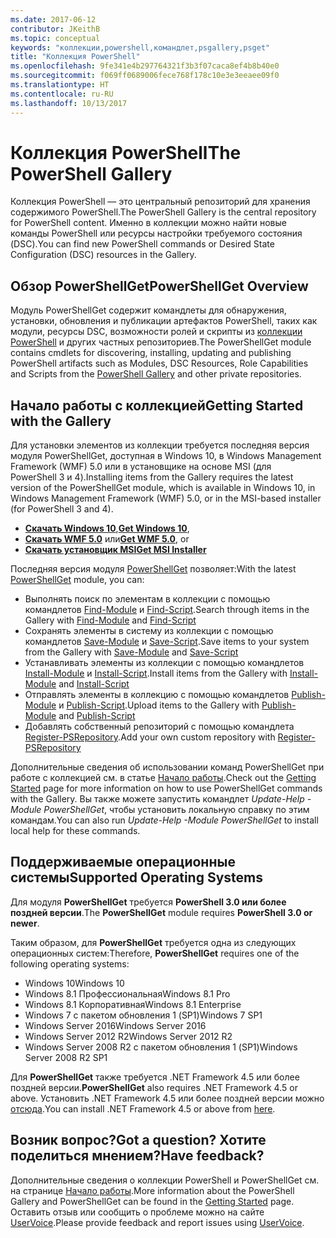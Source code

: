 ```yaml
---
ms.date: 2017-06-12
contributor: JKeithB
ms.topic: conceptual
keywords: "коллекции,powershell,командлет,psgallery,psget"
title: "Коллекция PowerShell"
ms.openlocfilehash: 9fe341e4b297764321f3b3f07caca8ef4b8b40e0
ms.sourcegitcommit: f069ff0689006fece768f178c10e3e3eeaee09f0
ms.translationtype: HT
ms.contentlocale: ru-RU
ms.lasthandoff: 10/13/2017
---
```

# <a name="the-powershell-gallery"></a><span data-ttu-id="312c2-103">Коллекция PowerShell</span><span class="sxs-lookup"><span data-stu-id="312c2-103">The PowerShell Gallery</span></span>

<span data-ttu-id="312c2-104">Коллекция PowerShell — это центральный репозиторий для хранения содержимого PowerShell.</span><span class="sxs-lookup"><span data-stu-id="312c2-104">The PowerShell Gallery is the central repository for PowerShell content.</span></span> <span data-ttu-id="312c2-105">Именно в коллекции можно найти новые команды PowerShell или ресурсы настройки требуемого состояния (DSC).</span><span class="sxs-lookup"><span data-stu-id="312c2-105">You can find new PowerShell commands or Desired State Configuration (DSC) resources in the Gallery.</span></span>

## <a name="powershellget-overview"></a><span data-ttu-id="312c2-106">Обзор PowerShellGet</span><span class="sxs-lookup"><span data-stu-id="312c2-106">PowerShellGet Overview</span></span>

<span data-ttu-id="312c2-107">Модуль PowerShellGet содержит командлеты для обнаружения, установки, обновления и публикации артефактов PowerShell, таких как модули, ресурсы DSC, возможности ролей и скрипты из [коллекции PowerShell](https://www.PowerShellGallery.com) и других частных репозиториев.</span><span class="sxs-lookup"><span data-stu-id="312c2-107">The PowerShellGet module contains cmdlets for discovering, installing, updating and publishing PowerShell artifacts such as Modules, DSC Resources, Role Capabilities and Scripts from the [PowerShell Gallery](https://www.PowerShellGallery.com) and other private repositories.</span></span>

## <a name="getting-started-with-the-gallery"></a><span data-ttu-id="312c2-108">Начало работы с коллекцией</span><span class="sxs-lookup"><span data-stu-id="312c2-108">Getting Started with the Gallery</span></span>

<span data-ttu-id="312c2-109">Для установки элементов из коллекции требуется последняя версия модуля PowerShellGet, доступная в Windows 10, в Windows Management Framework (WMF) 5.0 или в установщике на основе MSI (для PowerShell 3 и 4).</span><span class="sxs-lookup"><span data-stu-id="312c2-109">Installing items from the Gallery requires the latest version of the PowerShellGet module, which is available in Windows 10, in Windows Management Framework (WMF) 5.0, or in the MSI-based installer (for PowerShell 3 and 4).</span></span>

- <span data-ttu-id="312c2-110">[**Скачать Windows 10**](http://go.microsoft.com/fwlink/?LinkID=624830&clcid=0x409),</span><span class="sxs-lookup"><span data-stu-id="312c2-110">[**Get Windows 10**](http://go.microsoft.com/fwlink/?LinkID=624830&clcid=0x409),</span></span>
- <span data-ttu-id="312c2-111">[**Скачать WMF 5.0**](http://go.microsoft.com/fwlink/?LinkId=398175) или</span><span class="sxs-lookup"><span data-stu-id="312c2-111">[**Get WMF 5.0**](http://go.microsoft.com/fwlink/?LinkId=398175), or</span></span>
- [<span data-ttu-id="312c2-112">**Скачать установщик MSI**</span><span class="sxs-lookup"><span data-stu-id="312c2-112">**Get MSI Installer**</span></span>](http://go.microsoft.com/fwlink/?LinkID=746217&clcid=0x409)

<span data-ttu-id="312c2-113">Последняя версия модуля [PowerShellGet](http://go.microsoft.com/fwlink/?LinkID=760387&clcid=0x409) позволяет:</span><span class="sxs-lookup"><span data-stu-id="312c2-113">With the latest [PowerShellGet](http://go.microsoft.com/fwlink/?LinkID=760387&clcid=0x409) module, you can:</span></span>

-   <span data-ttu-id="312c2-114">Выполнять поиск по элементам в коллекции с помощью командлетов [Find-Module](https://go.microsoft.com/fwlink/?LinkId=821658) и [Find-Script](https://go.microsoft.com/fwlink/?LinkId=822322).</span><span class="sxs-lookup"><span data-stu-id="312c2-114">Search through items in the Gallery with [Find-Module](https://go.microsoft.com/fwlink/?LinkId=821658) and [Find-Script](https://go.microsoft.com/fwlink/?LinkId=822322)</span></span>
-   <span data-ttu-id="312c2-115">Сохранять элементы в систему из коллекции с помощью командлетов [Save-Module](https://go.microsoft.com/fwlink/?LinkId=821669) и [Save-Script](https://go.microsoft.com/fwlink/?LinkId=822334).</span><span class="sxs-lookup"><span data-stu-id="312c2-115">Save items to your system from the Gallery with [Save-Module](https://go.microsoft.com/fwlink/?LinkId=821669) and [Save-Script](https://go.microsoft.com/fwlink/?LinkId=822334)</span></span>
-   <span data-ttu-id="312c2-116">Устанавливать элементы из коллекции с помощью командлетов [Install-Module](https://go.microsoft.com/fwlink/?LinkId=821663) и [Install-Script](https://go.microsoft.com/fwlink/?LinkId=822327).</span><span class="sxs-lookup"><span data-stu-id="312c2-116">Install items from the Gallery with [Install-Module](https://go.microsoft.com/fwlink/?LinkId=821663) and [Install-Script](https://go.microsoft.com/fwlink/?LinkId=822327)</span></span>
-   <span data-ttu-id="312c2-117">Отправлять элементы в коллекцию с помощью командлетов [Publish-Module](https://go.microsoft.com/fwlink/?LinkId=821666) и [Publish-Script](https://go.microsoft.com/fwlink/?LinkId=822331).</span><span class="sxs-lookup"><span data-stu-id="312c2-117">Upload items to the Gallery with [Publish-Module](https://go.microsoft.com/fwlink/?LinkId=821666) and [Publish-Script](https://go.microsoft.com/fwlink/?LinkId=822331)</span></span>
-   <span data-ttu-id="312c2-118">Добавлять собственный репозиторий с помощью командлета [Register-PSRepository](https://go.microsoft.com/fwlink/?LinkId=821668).</span><span class="sxs-lookup"><span data-stu-id="312c2-118">Add your own custom repository with [Register-PSRepository](https://go.microsoft.com/fwlink/?LinkId=821668)</span></span>

<span data-ttu-id="312c2-119">Дополнительные сведения об использовании команд PowerShellGet при работе с коллекцией см. в статье [Начало работы](psgallery/psgallery_gettingstarted.md).</span><span class="sxs-lookup"><span data-stu-id="312c2-119">Check out the [Getting Started](psgallery/psgallery_gettingstarted.md) page for more information on how to use PowerShellGet commands with the Gallery.</span></span> <span data-ttu-id="312c2-120">Вы также можете запустить командлет *Update-Help -Module PowerShellGet*, чтобы установить локальную справку по этим командам.</span><span class="sxs-lookup"><span data-stu-id="312c2-120">You can also run *Update-Help -Module PowerShellGet* to install local help for these commands.</span></span>

## <a name="supported-operating-systems"></a><span data-ttu-id="312c2-121">Поддерживаемые операционные системы</span><span class="sxs-lookup"><span data-stu-id="312c2-121">Supported Operating Systems</span></span>

<span data-ttu-id="312c2-122">Для модуля **PowerShellGet** требуется **PowerShell 3.0 или более поздней версии**.</span><span class="sxs-lookup"><span data-stu-id="312c2-122">The **PowerShellGet** module requires **PowerShell 3.0 or newer**.</span></span>

<span data-ttu-id="312c2-123">Таким образом, для **PowerShellGet** требуется одна из следующих операционных систем:</span><span class="sxs-lookup"><span data-stu-id="312c2-123">Therefore, **PowerShellGet** requires one of the following operating systems:</span></span>

- <span data-ttu-id="312c2-124">Windows 10</span><span class="sxs-lookup"><span data-stu-id="312c2-124">Windows 10</span></span>
- <span data-ttu-id="312c2-125">Windows 8.1 Профессиональная</span><span class="sxs-lookup"><span data-stu-id="312c2-125">Windows 8.1 Pro</span></span>
- <span data-ttu-id="312c2-126">Windows 8.1 Корпоративная</span><span class="sxs-lookup"><span data-stu-id="312c2-126">Windows 8.1 Enterprise</span></span>
- <span data-ttu-id="312c2-127">Windows 7 с пакетом обновления 1 (SP1)</span><span class="sxs-lookup"><span data-stu-id="312c2-127">Windows 7 SP1</span></span>
- <span data-ttu-id="312c2-128">Windows Server 2016</span><span class="sxs-lookup"><span data-stu-id="312c2-128">Windows Server 2016</span></span>
- <span data-ttu-id="312c2-129">Windows Server 2012 R2</span><span class="sxs-lookup"><span data-stu-id="312c2-129">Windows Server 2012 R2</span></span>
- <span data-ttu-id="312c2-130">Windows Server 2008 R2 с пакетом обновления 1 (SP1)</span><span class="sxs-lookup"><span data-stu-id="312c2-130">Windows Server 2008 R2 SP1</span></span>

<span data-ttu-id="312c2-131">Для **PowerShellGet** также требуется .NET Framework 4.5 или более поздней версии.</span><span class="sxs-lookup"><span data-stu-id="312c2-131">**PowerShellGet** also  requires .NET Framework 4.5 or above.</span></span> <span data-ttu-id="312c2-132">Установить .NET Framework 4.5 или более поздней версии можно [отсюда](https://msdn.microsoft.com/en-us/library/5a4x27ek.aspx).</span><span class="sxs-lookup"><span data-stu-id="312c2-132">You can install .NET Framework 4.5 or above from [here](https://msdn.microsoft.com/en-us/library/5a4x27ek.aspx).</span></span>


## <a name="got-a-question-have-feedback"></a><span data-ttu-id="312c2-133">Возник вопрос?</span><span class="sxs-lookup"><span data-stu-id="312c2-133">Got a question?</span></span> <span data-ttu-id="312c2-134">Хотите поделиться мнением?</span><span class="sxs-lookup"><span data-stu-id="312c2-134">Have feedback?</span></span>

<span data-ttu-id="312c2-135">Дополнительные сведения о коллекции PowerShell и PowerShellGet см. на странице [Начало работы](psgallery/psgallery_gettingstarted.md).</span><span class="sxs-lookup"><span data-stu-id="312c2-135">More information about the PowerShell Gallery and PowerShellGet can be found in the [Getting Started](psgallery/psgallery_gettingstarted.md) page.</span></span> <span data-ttu-id="312c2-136">Оставить отзыв или сообщить о проблеме можно на сайте [UserVoice](http://windowsserver.uservoice.com/forums/301869-powershell).</span><span class="sxs-lookup"><span data-stu-id="312c2-136">Please provide feedback and report issues using [UserVoice](http://windowsserver.uservoice.com/forums/301869-powershell).</span></span>

